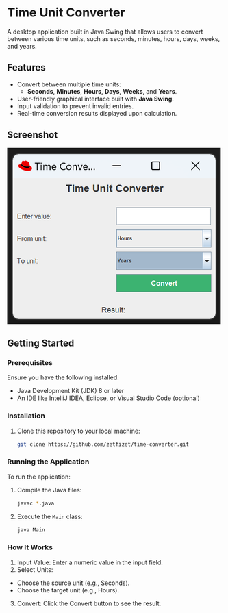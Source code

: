 # Time Unit Converter

A desktop application built in Java Swing that allows users to convert between various time units, such as seconds, minutes, hours, days, weeks, and years.

## Features
- Convert between multiple time units:
  - **Seconds**, **Minutes**, **Hours**, **Days**, **Weeks**, and **Years**.
- User-friendly graphical interface built with **Java Swing**.
- Input validation to prevent invalid entries.
- Real-time conversion results displayed upon calculation.

## Screenshot
![Screenshot](assets\1.0.png)  

## Getting Started

### Prerequisites
Ensure you have the following installed:
- Java Development Kit (JDK) 8 or later
- An IDE like IntelliJ IDEA, Eclipse, or Visual Studio Code (optional)

### Installation
1. Clone this repository to your local machine:
   ```bash
   git clone https://github.com/zetfizet/time-converter.git

### Running the Application
To run the application:
1. Compile the Java files:
   ```bash
   javac *.java
2. Execute the `Main` class:
   ```bash
   java Main

### How It Works
1. Input Value: Enter a numeric value in the input field.
2. Select Units:
  - Choose the source unit (e.g., Seconds).
  - Choose the target unit (e.g., Hours).
3. Convert: Click the Convert button to see the result.
